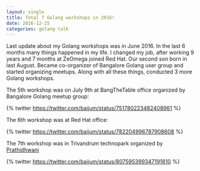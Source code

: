 ```yaml
---
layout: single
title: Total 7 Golang workshops in 2016!
date: 2016-12-25
categories: golang talk
---
```


Last update about my Golang workshops was in June 2016.  In the last 6
months many things happened in my life.  I changed my job, after
working 9 years and 7 months at ZeOmega joined Red Hat.  Our second
son born in last August.  Became co-organizer of Bangalore Golang user
group and started organizing meetups.  Along with all these things,
conducted 3 more Golang workshops.

The 5th workshop was on July 9th at BangTheTable office organized by Bangalore Golang meetup group:

{% twitter https://twitter.com/baijum/status/751780223482408961 %}

The 6th workshop was at Red Hat office:

{% twitter https://twitter.com/baijum/status/782204996787908608 %}

The 7th workshop was in Trivandrum technopark organized by [Prathidhwani](http://www.prathidhwani.org)

{% twitter https://twitter.com/baijum/status/807595399347191810 %}



